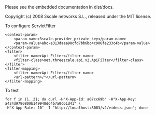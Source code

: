Please see the embedded documentation in dist/docs.

Copyright (c) 2008 3scale networks S.L., released under the MIT license.


To configure ServletFilter

    <context-param>
        <param-name>3scale.provider_private_key</param-name>
        <param-value>abc-e313daaa98cfd7bb6bc4c906fe233c4b</param-value>
    </context-param>
    <filter>
        <filter-name>Api Filter</filter-name>
        <filter-class>net.threescale.api.v2.ApiFilter</filter-class>
    </filter>
    <filter-mapping>
        <filter-name>Api Filter</filter-name>
        <url-pattern>/*</url-pattern>
    </filter-mapping>

To test

    for f in {1..2}; do curl -H"X-App-Id: a07cc69b" -H"X-App-Key: a424d9790800b149948dd4b7a0c61d41" \
    -H"X-App-Rate: 10" -I "http://localhost:8083/v2/videos.json"; done
